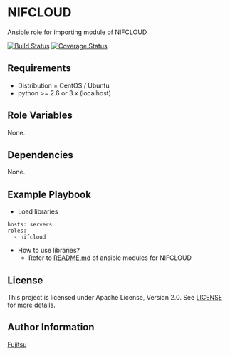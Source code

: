 NIFCLOUD
=========

Ansible role for importing module of NIFCLOUD

[![Build Status](https://travis-ci.org/nifcloud/ansible-role-nifcloud.svg?branch=master)](https://travis-ci.org/nifcloud/ansible-role-nifcloud)
[![Coverage Status](https://coveralls.io/repos/github/nifcloud/ansible-role-nifcloud/badge.svg?branch=master)](https://coveralls.io/github/nifcloud/ansible-role-nifcloud?branch=master)

Requirements
------------

* Distribution = CentOS / Ubuntu
* python >= 2.6 or 3.x (localhost)

Role Variables
--------------

None.

Dependencies
------------

None.

Example Playbook
----------------

* Load libraries
```
hosts: servers
roles:
  - nifcloud
```

* How to use libraries?
  * Refer to [README.md](library/README.md) of ansible modules for NIFCLOUD

License
-------

This project is licensed under Apache License, Version 2.0. See [LICENSE](/LICENSE.txt) for more details.

Author Information
------------------

[Fujitsu](https://www.fujitsu.com/global/)
